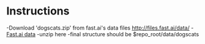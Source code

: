 # Instructions

-Download 'dogscats.zip' from fast.ai's data files http://files.fast.ai/data/ - [Fast.ai data](http://files.fast.ai/data/)
-unzip here
-final structure should be $repo_root/data/dogscats
